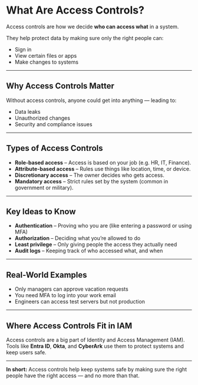 # What Are Access Controls?

Access controls are how we decide **who can access what** in a system.

They help protect data by making sure only the right people can:
- Sign in
- View certain files or apps
- Make changes to systems

---

## Why Access Controls Matter

Without access controls, anyone could get into anything — leading to:
- Data leaks
- Unauthorized changes
- Security and compliance issues

---

## Types of Access Controls

- **Role-based access** – Access is based on your job (e.g. HR, IT, Finance).
- **Attribute-based access** – Rules use things like location, time, or device.
- **Discretionary access** – The owner decides who gets access.
- **Mandatory access** – Strict rules set by the system (common in government or military).

---

## Key Ideas to Know

- **Authentication** – Proving who you are (like entering a password or using MFA)
- **Authorization** – Deciding what you’re allowed to do
- **Least privilege** – Only giving people the access they actually need
- **Audit logs** – Keeping track of who accessed what, and when

---

## Real-World Examples

- Only managers can approve vacation requests  
- You need MFA to log into your work email  
- Engineers can access test servers but not production  

---

## Where Access Controls Fit in IAM

Access controls are a big part of Identity and Access Management (IAM).  
Tools like **Entra ID**, **Okta**, and **CyberArk** use them to protect systems and keep users safe.

---

**In short:** Access controls help keep systems safe by making sure the right people have the right access — and no more than that.
